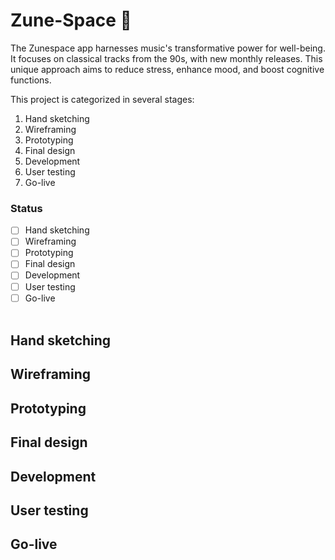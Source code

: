 # Zune-Space 🎵
The Zunespace app harnesses music's transformative power for well-being. It focuses on classical tracks from the 90s, with new monthly releases. This unique approach aims to reduce stress, enhance mood, and boost cognitive functions.<br />

This project is categorized in several stages:
1. Hand sketching
2. Wireframing
3. Prototyping
4. Final design
5. Development
6. User testing
7. Go-live <br />

### Status
- [ ] Hand sketching
- [ ] Wireframing
- [ ] Prototyping
- [ ] Final design
- [ ] Development
- [ ] User testing
- [ ] Go-live<br /><br />

## Hand sketching
## Wireframing
## Prototyping
## Final design
## Development
## User testing
## Go-live




